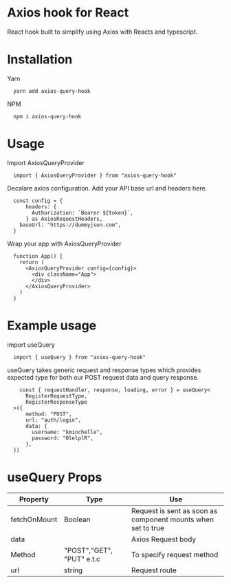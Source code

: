 # Axios hook for React

React hook built to simplify using Axios with Reacts and typescript. 

# Installation

  Yarn
  ```
    yarn add axios-query-hook
  ```
  NPM
  ```
    npm i axios-query-hook
  ```

# Usage
  Import AxiosQueryProvider 
  ```
    import { AxiosQueryProvider } from "axios-query-hook"
  ```
  Decalare axios configuration. Add your API base url and headers here.
  ```
    const config = {
        headers: {
          Authorization: `Bearer ${token}`,
        } as AxiosRequestHeaders,
      baseUrl: "https://dummyjson.com",
    }
  ```
  Wrap your app with AxiosQueryProvider
  ```
    function App() {
      return (
        <AxiosQueryProvider config={config}>
          <div className="App">
          </div>
        </AxiosQueryProvider>
      )
    }
  ```

# Example usage
  import useQuery 
  ```
    import { useQuery } from "axios-query-hook"
  ```

  useQuery takes generic request and response types which provides expected type for both our POST request data and query response. 
  ```
      const { requestHandler, response, loading, error } = useQuery<
        RegisterRequestType,
        RegisterResponseType
    >({
        method: "POST",
        url: "auth/login",
        data: {
          username: "kminchelle",
          password: "0lelplR",
        },
    })
  ```
# useQuery Props
  | Property      | Type          | Use         |
  | ------------- | ------------- | ------------|            
  | fetchOnMount  | Boolean       | Request is sent as soon as component mounts when set to true |
  | data          |               | Axios Request body |
  | Method        | "POST","GET", "PUT" e.t.c | To specify request method |
  | url           | string        | Request route |
  



